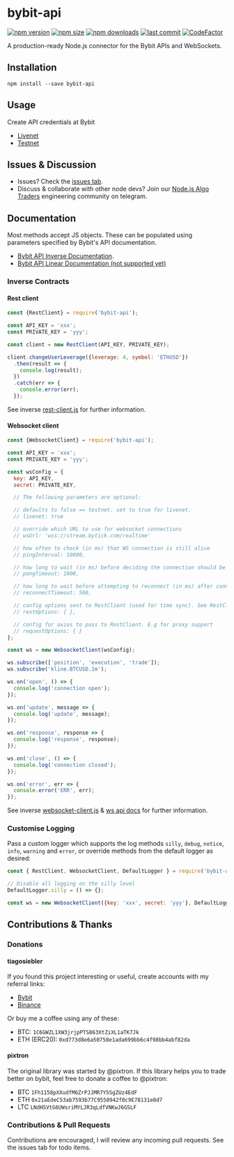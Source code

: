 # bybit-api
[![npm version](https://img.shields.io/npm/v/bybit-api)][1] [![npm size](https://img.shields.io/bundlephobia/min/bybit-api/latest)][1] [![npm downloads](https://img.shields.io/npm/dt/bybit-api)][1]
[![last commit](https://img.shields.io/github/last-commit/tiagosiebler/bybit-api)][1]
[![CodeFactor](https://www.codefactor.io/repository/github/tiagosiebler/bybit-api/badge)](https://www.codefactor.io/repository/github/tiagosiebler/bybit-api)

[1]: https://www.npmjs.com/package/bybit-api

A production-ready Node.js connector for the Bybit APIs and WebSockets.

## Installation
`npm install --save bybit-api`

## Usage
Create API credentials at Bybit
- [Livenet](https://bybit.com/app/user/api-management?affiliate_id=9410&language=en-US&group_id=0&group_type=1)
- [Testnet](https://testnet.bybit.com/app/user/api-management)

## Issues & Discussion
- Issues? Check the [issues tab](https://github.com/tiagosiebler/bybit-api/issues).
- Discuss & collaborate with other node devs? Join our [Node.js Algo Traders](https://t.me/nodetraders) engineering community on telegram.

## Documentation
Most methods accept JS objects. These can be populated using parameters specified by Bybit's API documentation.
- [Bybit API Inverse Documentation](https://bybit-exchange.github.io/docs/inverse/#t-introduction).
- [Bybit API Linear Documentation (not supported yet)](https://bybit-exchange.github.io/docs/linear/#t-introduction)

### Inverse Contracts
#### Rest client
```javascript
const {RestClient} = require('bybit-api');

const API_KEY = 'xxx';
const PRIVATE_KEY = 'yyy';

const client = new RestClient(API_KEY, PRIVATE_KEY);

client.changeUserLeverage({leverage: 4, symbol: 'ETHUSD'})
  .then(result => {
    console.log(result);
  })
  .catch(err => {
    console.error(err);
  });
```

See inverse [rest-client.js](./master/lib/rest-client.js) for further information.

#### Websocket client
```javascript
const {WebsocketClient} = require('bybit-api');

const API_KEY = 'xxx';
const PRIVATE_KEY = 'yyy';

const wsConfig = {
  key: API_KEY,
  secret: PRIVATE_KEY,

  // The following parameters are optional:

  // defaults to false == testnet. set to true for livenet.
  // livenet: true

  // override which URL to use for websocket connections
  // wsUrl: 'wss://stream.bytick.com/realtime'

  // how often to check (in ms) that WS connection is still alive
  // pingInterval: 10000,

  // how long to wait (in ms) before deciding the connection should be terminated & reconnected
  // pongTimeout: 1000,

  // how long to wait before attempting to reconnect (in ms) after connection is closed
  // reconnectTimeout: 500,

  // config options sent to RestClient (used for time sync). See RestClient docs.
  // restOptions: { },

  // config for axios to pass to RestClient. E.g for proxy support
  // requestOptions: { }
};

const ws = new WebsocketClient(wsConfig);

ws.subscribe(['position', 'execution', 'trade']);
ws.subscribe('kline.BTCUSD.1m');

ws.on('open', () => {
  console.log('connection open');
});

ws.on('update', message => {
  console.log('update', message);
});

ws.on('response', response => {
  console.log('response', response);
});

ws.on('close', () => {
  console.log('connection closed');
});

ws.on('error', err => {
  console.error('ERR', err);
});
```
See inverse [websocket-client.js](./master/lib/websocket-client.js) & [ws api docs](./doc/websocket-client.md) for further information.

### Customise Logging
Pass a custom logger which supports the log methods `silly`, `debug`, `notice`, `info`, `warning` and `error`, or override methods from the default logger as desired:

```js
const { RestClient, WebsocketClient, DefaultLogger } = require('bybit-api');

// Disable all logging on the silly level
DefaultLogger.silly = () => {};

const ws = new WebsocketClient({key: 'xxx', secret: 'yyy'}, DefaultLogger);
```

## Contributions & Thanks
### Donations
#### tiagosiebler
If you found this project interesting or useful, create accounts with my referral links:
- [Bybit](https://www.bybit.com/en-US/register?affiliate_id=9410&language=en-US&group_id=0&group_type=1)
- [Binance](https://www.binance.com/en/register?ref=20983262)

Or buy me a coffee using any of these:
- BTC: `1C6GWZL1XW3jrjpPTS863XtZiXL1aTK7Jk`
- ETH (ERC20): `0xd773d8e6a50758e1ada699bb6c4f98bb4abf82da`

#### pixtron
The original library was started by @pixtron. If this library helps you to trade better on bybit, feel free to donate a coffee to @pixtron:
- BTC `1Fh1158pXXudfM6ZrPJJMR7Y5SgZUz4EdF`
- ETH `0x21aEdeC53ab7593b77C9558942f0c9E78131e8d7`
- LTC `LNdHSVtG6UWsriMYLJR3qLdfVNKwJ6GSLF`

### Contributions & Pull Requests
Contributions are encouraged, I will review any incoming pull requests. See the issues tab for todo items.
